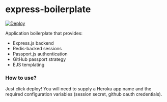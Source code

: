 express-boilerplate
===================

[![Deploy](https://www.herokucdn.com/deploy/button.png)](https://heroku.com/deploy?template=https://github.com/jeffandersen/express-boilerplate)

Application boilerplate that provides:

- Express.js backend
- Redis-backed sessions
- Passport.js authentication
- GitHub passport strategy
- EJS templating

### How to use?

Just click deploy! You will need to supply a Heroku app name and the required configuration variables (session secret, github oauth credentials).
